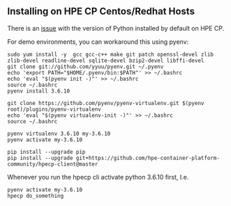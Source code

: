 Installing on HPE CP Centos/Redhat Hosts
---

There is an [issue](https://github.com/hpe-container-platform-community/hpecp-python-library/issues/45)
with the version of Python installed by default on HPE CP.

For demo environments, you can workaround this using pyenv:

```
sudo yum install -y  gcc gcc-c++ make git patch openssl-devel zlib zlib-devel readline-devel sqlite-devel bzip2-devel libffi-devel
git clone git://github.com/yyuu/pyenv.git ~/.pyenv
echo 'export PATH="$HOME/.pyenv/bin:$PATH"' >> ~/.bashrc
echo 'eval "$(pyenv init -)"' >> ~/.bashrc
source ~/.bashrc
pyenv install 3.6.10

git clone https://github.com/pyenv/pyenv-virtualenv.git $(pyenv root)/plugins/pyenv-virtualenv
echo 'eval "$(pyenv virtualenv-init -)"' >> ~/.bashrc
source ~/.bashrc

pyenv virtualenv 3.6.10 my-3.6.10
pyenv activate my-3.6.10

pip install --upgrade pip
pip install --upgrade git+https://github.com/hpe-container-platform-community/hpecp-client@master
```

Whenever you run the hpecp cli activate python 3.6.10 first, I.e.

```
pyenv activate my-3.6.10
hpecp do_something 
```
